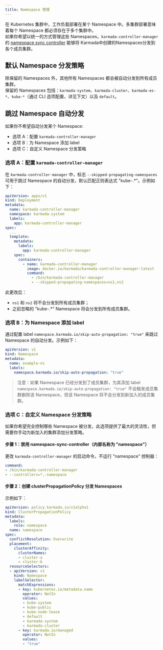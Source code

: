 ```yaml
---
title: Namespace 管理
---
```


在 Kubernetes 集群中，工作负载部署在某个 Namespace 中。多集群部署意味着每个 Namespace 都必须存在于多个集群中。  
如果你希望以统一的方式管理这些 Namespaces，`karmada-controller-manager` 的 [namespace sync controller](https://github.com/karmada-io/karmada/blob/master/pkg/controllers/namespace/namespace_sync_controller.go) 能够将 Karmada中创建的Namespaces分发到各个成员集群。

## 默认 Namespace 分发策略
除保留的 Namespaces 外，其他所有 Namespaces 都会被自动分发到所有成员集群。  
保留的 Namespaces 包括：`karmada-system`、`karmada-cluster`、`karmada-es-*`、`kube-*`（通过 CLI 选项配置，详见下文）以及 `default`。

## 跳过 Namespace 自动分发

如果你不希望自动分发某个 Namespace:
- 选项 A：配置 `karmada-controller-manager`
- 选项 B：为 Namespace 添加 label
- 选项 C：自定义 Namespace 分发策略

### 选项 A：配置 `karmada-controller-manager`

在 `karmada-controller-manager` 中，标志 `--skipped-propagating-namespaces` 可用于跳过 Namespace 的自动分发，默认匹配正则表达式 "kube-.*"。示例如下：
```yaml
apiVersion: apps/v1
kind: Deployment
metadata:
  name: karmada-controller-manager
  namespace: karmada-system
  labels:
    app: karmada-controller-manager
spec:
  ...
  template:
    metadata:
      labels:
        app: karmada-controller-manager
    spec:
      containers:
        - name: karmada-controller-manager
          image: docker.io/karmada/karmada-controller-manager:latest
          command:
            - /bin/karmada-controller-manager
            - --skipped-propagating-namespaces=ns1,ns2
```
此更改后：
- `ns1` 和 `ns2` 将不会分发到所有成员集群；
- 之前忽略的 "kube-.*" Namespace 将会分发到所有成员集群。

### 选项 B：为 Namespace 添加 label

通过配置 label `namespace.karmada.io/skip-auto-propagation: "true"` 来跳过 Namespace 的自动分发。示例如下：
```yaml
apiVersion: v1
kind: Namespace
metadata:
  name: example-ns
  labels:
    namespace.karmada.io/skip-auto-propagation: "true"
```
> 注意：如果 Namespace 已经分发到了成员集群，为其添加 label `namespace.karmada.io/skip-auto-propagation: "true"` 不会触发成员集群删除该 Namespace，但该 Namespace 将不会分发到新加入的成员集群。

### 选项 C：自定义 Namespace 分发策略

如果你希望完全控制哪些 Namespace 被分发，此选项提供了最大的灵活性，但需要你手动为新加入的集群添加分发策略。

#### 步骤 1：禁用 namespace-sync-controller（内部名称为 "namespace"）

更改 `karmada-controller-manager` 的启动命令，不运行 "namespace" 控制器：
```yaml
command:
- /bin/karmada-controller-manager
- --controllers=*,-namespace
```

#### 步骤 2：创建 clusterPropagationPolicy 分发 Namespaces

示例如下：
```yaml
apiVersion: policy.karmada.io/v1alpha1
kind: ClusterPropagationPolicy
metadata:
  labels:
    role: namespace
  name: namespace
spec:
  conflictResolution: Overwrite
  placement:
    clusterAffinity:
      clusterNames:
      - cluster-a
      - cluster-b
  resourceSelectors:
  - apiVersion: v1
    kind: Namespace
    labelSelector:
      matchExpressions:
      - key: kubernetes.io/metadata.name
        operator: NotIn
        values:
        - kube-system
        - kube-public
        - kube-node-lease
        - default
        - karmada-system
        - karmada-cluster
      - key: karmada.io/managed
        operator: NotIn
        values:
        - "true"
```
